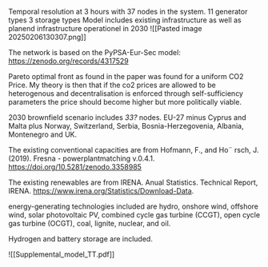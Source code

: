 Temporal resolution at 3 hours with 37 nodes in the system.
11 generator types
3 storage types
Model includes existing infrastructure as well as planend infrastructure operationel in 2030
![[Pasted image 20250206130307.png]]

The network is based on the PyPSA-Eur-Sec model: https://zenodo.org/records/4317529

Pareto optimal front as found in the paper was found for a uniform CO2 Price. My theory is then that if the co2 prices are allowed to be heterogenous and decentralisation is enforced through self-sufficiency parameters the price should become higher but more politically viable. 

2030 brownfield scenario includes *33?* nodes. EU-27 minus Cyprus and Malta plus Norway, Switzerland, Serbia, Bosnia-Herzegovenia, Albania, Montenegro and UK.

The existing conventional capacities are from Hofmann, F., and Ho¨ rsch, J. (2019). Fresna -
powerplantmatching v.0.4.1. https://doi.org/10.5281/zenodo.3358985

The existing renewables are from IRENA. Anual Statistics. Technical Report,
IRENA. https://www.irena.org/Statistics/Download-Data.

energy-generating technologies included are hydro, onshore wind, offshore wind, solar photovoltaic PV, combined cycle gas turbine (CCGT), open cycle gas turbine (OCGT), coal, lignite, nuclear, and oil.

Hydrogen and battery storage are included.

![[Supplemental_model_TT.pdf]]